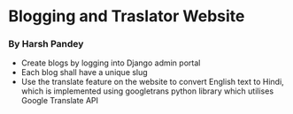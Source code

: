 # Blogging and Traslator Website
### By Harsh Pandey

* Create blogs by logging into Django admin portal
* Each blog shall have a unique slug
* Use the translate feature on the website to convert English text to Hindi, which is implemented using googletrans python library which utilises Google Translate API
